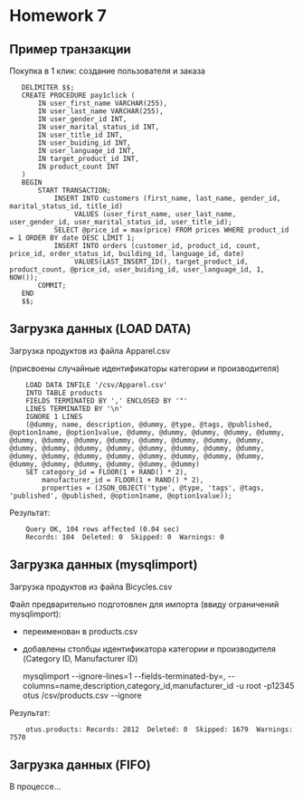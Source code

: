 # Homework 7

## Пример транзакции

   Покупка в 1 клик: создание пользователя и заказа
   
       DELIMITER $$;
       CREATE PROCEDURE pay1click (
           IN user_first_name VARCHAR(255),
           IN user_last_name VARCHAR(255),
           IN user_gender_id INT,
           IN user_marital_status_id INT,
           IN user_title_id INT,
           IN user_buiding_id INT,
           IN user_language_id INT,
           IN target_product_id INT,
           IN product_count INT
       )
       BEGIN
           START TRANSACTION;
               INSERT INTO customers (first_name, last_name, gender_id, marital_status_id, title_id) 
                    VALUES (user_first_name, user_last_name, user_gender_id, user_marital_status_id, user_title_id);
               SELECT @price_id = max(price) FROM prices WHERE product_id = 1 ORDER BY date DESC LIMIT 1;
               INSERT INTO orders (customer_id, product_id, count, price_id, order_status_id, building_id, language_id, date) 
                    VALUES(LAST_INSERT_ID(), target_product_id, product_count, @price_id, user_buiding_id, user_language_id, 1, NOW());
           COMMIT;
       END
       $$;
       
## Загрузка данных (LOAD DATA)

   Загрузка продуктов из файла Apparel.csv
   
   (присвоены случайные идентификаторы категории и производителя)
   
        LOAD DATA INFILE '/csv/Apparel.csv' 
        INTO TABLE products
        FIELDS TERMINATED BY ',' ENCLOSED BY '"'
        LINES TERMINATED BY '\n'
        IGNORE 1 LINES
        (@dummy, name, description, @dummy, @type, @tags, @published, @option1name, @option1value, @dummy, @dummy, @dummy, @dummy, @dummy, @dummy, @dummy, @dummy, @dummy, @dummy, @dummy, @dummy, @dummy, @dummy, @dummy, @dummy, @dummy, @dummy, @dummy, @dummy, @dummy, @dummy, @dummy, @dummy, @dummy, @dummy, @dummy, @dummy, @dummy, @dummy, @dummy, @dummy, @dummy, @dummy, @dummy)
        SET category_id = FLOOR(1 + RAND() * 2),
            manufacturer_id = FLOOR(1 + RAND() * 2),
            properties = (JSON_OBJECT('type', @type, 'tags', @tags, 'published', @published, @option1name, @option1value));
            
   Результат:
   
        Query OK, 104 rows affected (0.04 sec)
        Records: 104  Deleted: 0  Skipped: 0  Warnings: 0
   
   
## Загрузка данных (mysqlimport)

   Загрузка продуктов из файла Bicycles.csv
   
   Файл предварительно подготовлен для импорта (ввиду ограничений mysqlimport):
       
   - переименован в products.csv
   - добавлены столбцы идентификатора категории и производителя (Category ID, Manufacturer ID)
   
   
        mysqlimport --ignore-lines=1 --fields-terminated-by=, --columns=name,description,category_id,manufacturer_id -u root -p12345 otus /csv/products.csv --ignore


   Результат:
   
        otus.products: Records: 2812  Deleted: 0  Skipped: 1679  Warnings: 7570

## Загрузка данных (FIFO)

   В процессе...
